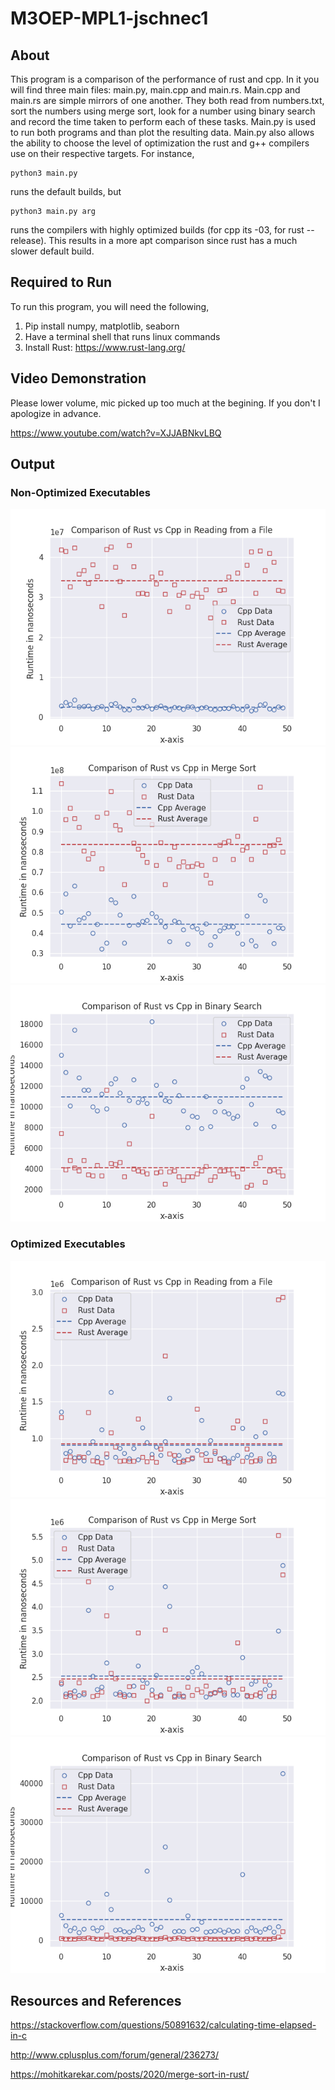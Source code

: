 # M3OEP-MPL1-jschnec1

## About
This program is a comparison of the performance of rust and cpp. In it you will find three main files: main.py, main.cpp and main.rs. Main.cpp and main.rs are simple mirrors of one another. They both read from numbers.txt, sort the numbers using merge sort, look for a number using binary search and record the time taken to perform each of these tasks. Main.py is used to run both programs and than plot the resulting data. Main.py also allows the ability to choose the level of optimization the rust and g++ compilers use on their respective targets. For instance, 
```console 
python3 main.py
```
runs the default builds, but 
```console 
python3 main.py arg  
``` 
runs the compilers with highly optimized builds (for cpp its -03, for rust --release). This results in a more apt comparison since rust has a much slower default build. 

## Required to Run
To run this program, you will need the following,

1. Pip install numpy, matplotlib, seaborn
2. Have a terminal shell that runs linux commands
3. Install Rust: https://www.rust-lang.org/

## Video Demonstration
Please lower volume, mic picked up too much at the begining. If you don't I apologize in advance.

https://www.youtube.com/watch?v=XJJABNkvLBQ 
   
## Output
### Non-Optimized Executables
![plot](./Non_Optimized_data_read_file.png)
![plot](./Non_Optimized_data_merge_sort.png)
![plot](./Non_Optimized_data_binary_search.png)
### Optimized Executables
![plot](./Optimized_data_read_file.png)
![plot](./Optimized_data_merge_sort.png)
![plot](./Optimized_data_binary_search.png)

## Resources and References
https://stackoverflow.com/questions/50891632/calculating-time-elapsed-in-c 

http://www.cplusplus.com/forum/general/236273/ 

https://mohitkarekar.com/posts/2020/merge-sort-in-rust/ 